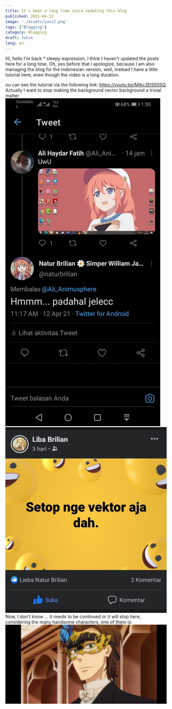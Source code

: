 ```yaml
---
title: It's been a long time since updating this blog
published: 2021-04-13
image: './assets/yuni2.png'
tags: ["Blogging"]
category: Blogging
draft: false
lang: en
---
```


Hi, hello I'm back * sleepy expression, I think I haven't updated the posts here for a long time. Oh, yes before that I apologize, because I am also managing the blog for the Indonesian version, well, instead I have a little tutorial here, even though the video is a long duration.

ou can see the tutorial via the following link: https://youtu.be/Mjbc3DS50SQ
Actually I want to stop making the background vector background a trivial matter
![tweet](./assets/20210413035554.jpg)
![status](./assets/stop.jpg)
Now, I don't know ... it needs to be continued or it will stop here, considering the many handsome characters, one of them is:
![last](./assets/20210413035829.jpg)